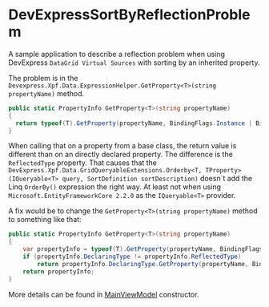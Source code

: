 # DevExpressSortByReflectionProblem

A sample application to describe a reflection problem when using DevExpress `DataGrid Virtual Sources` with sorting by an inherited property.

The problem is in the `Devexpress.Xpf.Data.ExpressionHelper.GetProperty<T>(string propertyName)` method.
```csharp
public static PropertyInfo GetProperty<T>(string propertyName)
{
  return typeof(T).GetProperty(propertyName, BindingFlags.Instance | BindingFlags.Public);
}
```
When calling that on a property from a base class, the return value is different than on an directly declared property.
The difference is the `ReflectedType` property.
That causes that the `DevExpress.Xpf.Data.GridQueryableExtensions.Orderby<T, TProperty>(IQueryable<T> query, SortDefinition sortDescription)` doesn´t add the Linq `OrderBy()` expression the right way.
At least not when using `Microsoft.EntityFrameworkCore 2.2.0` as the `IQueryable<T>` provider.

A fix would be to change the `GetProperty<T>(string propertyName)` method to something like that:
```csharp
public static PropertyInfo GetProperty<T>(string propertyName)
{
    var propertyInfo = typeof(T).GetProperty(propertyName, BindingFlags.Instance | BindingFlags.Public);
    if (propertyInfo.DeclaringType != propertyInfo.ReflectedType)
        return propertyInfo.DeclaringType.GetProperty(propertyName, BindingFlags.Instance | BindingFlags.Public);
    return propertyInfo;
}
```

More details can be found in [MainViewModel](https://github.com/rzlsoftware/DevExpressSortByReflectionProblem/blob/912953eafd52ba1a36183a00df1b88ab812eeb48/DevExpressSortByReflectionProblem/ViewModels/MainViewModel.cs#L40) constructor.
